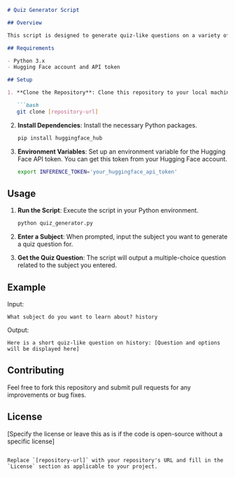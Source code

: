 ```markdown
# Quiz Generator Script

## Overview

This script is designed to generate quiz-like questions on a variety of subjects. It uses the Hugging Face Inference API to create questions in a multiple-choice format. The user can input a subject, and the script will output a question with four options and the correct answer.

## Requirements

- Python 3.x
- Hugging Face account and API token

## Setup

1. **Clone the Repository**: Clone this repository to your local machine.

   ```bash
   git clone [repository-url]
   ```

2. **Install Dependencies**: Install the necessary Python packages.

   ```bash
   pip install huggingface_hub
   ```

3. **Environment Variables**: Set up an environment variable for the Hugging Face API token. You can get this token from your Hugging Face account.

   ```bash
   export INFERENCE_TOKEN='your_huggingface_api_token'
   ```

## Usage

1. **Run the Script**: Execute the script in your Python environment.

   ```bash
   python quiz_generator.py
   ```

2. **Enter a Subject**: When prompted, input the subject you want to generate a quiz question for.

3. **Get the Quiz Question**: The script will output a multiple-choice question related to the subject you entered.

## Example

Input:
```
What subject do you want to learn about? history
```

Output:
```
Here is a short quiz-like question on history: [Question and options will be displayed here]
```

## Contributing

Feel free to fork this repository and submit pull requests for any improvements or bug fixes.

## License

[Specify the license or leave this as is if the code is open-source without a specific license]
```

Replace `[repository-url]` with your repository's URL and fill in the `License` section as applicable to your project.